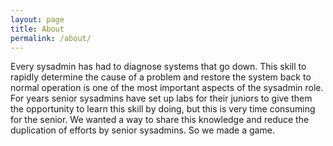 ```yaml
---
layout: page
title: About
permalink: /about/
---
```


Every sysadmin has had to diagnose systems that go down. This skill to rapidly determine the cause of a problem and restore the system back to normal operation is one of the most important aspects of the sysadmin role. For years senior sysadmins have set up labs for their juniors to give them the opportunity to learn this skill by doing, but this is very time consuming for the senior. We wanted a way to share this knowledge and reduce the duplication of efforts by senior sysadmins. So we made a game.

